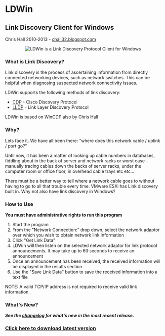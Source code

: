 LDWin
=====

## Link Discovery Client for Windows
Chris Hall 2010-2013 - [chall32.blogspot.com]

<p align="center"> 
<img src="https://github.com/chall32/LDWin/blob/master/LDWin.png?raw=true" alt="LDWin is a Link Discovery Protocol Client for Windows"/>
</p>

### What is Link Discovery?
Link discovery is the process of ascertaining information from directly connected networking devices, such as network switches.  This can be helpful when diagnosing suspected network connectivity issues.

LDWin supports the following methods of link discovery:

+   [CDP] - Cisco Discovery Protocol
+   [LLDP] - Link Layer Discovery Protocol

LDWin is based on [WinCDP] also by Chris Hall

### Why?
Lets face it.  We have all been there: "where does this network cable / uplink / port go?"

Until now, it has been a matter of looking up cable numbers in databases, fiddling about in the back of server and network racks or worst case - manually tracing cables down the backs of server racks, under the computer room or office floor, in overhead cable trays etc etc...

There must be a better way to tell where a network cable goes to without having to go to all that trouble every time.  VMware ESXi has Link discovery built in. Why not also have link discovery in Windows?

### How to Use
**You must have administrative rights to run this program**

1.   Start the program
2.   From the "Network Connection:" drop down, select the network adaptor over which you wish to obtain network link information
3.   Click "Get Link Data"
4.   LDWin will then listen on the selected network adaptor for link protocol announcements.  It may take up to 60 seconds to receive an announcement
5.   Once an announcement has been received, the received information will be displayed in the results section
6.   Use the "Save Link Data" button to save the received information into a text file

NOTE: A valid TCP/IP address is not required to receive valid link information.

### What's New?
***See the [changelog] for what's new in the most recent release.***


### [Click here to download latest version](https://github.com/chall32/LDWin/blob/master/LDWin.exe?raw=true)

[changelog]: https://github.com/chall32/LDWin/blob/master/ChangeLog.txt
[chall32.blogspot.com]: http://chall32.blogspot.com
[CDP]:http://en.wikipedia.org/wiki/Cisco_Discovery_Protocol
[LLDP]:http://en.wikipedia.org/wiki/Link_Layer_Discovery_Protocol
[WinCDP]:http://github.com/chall32/WinCDP